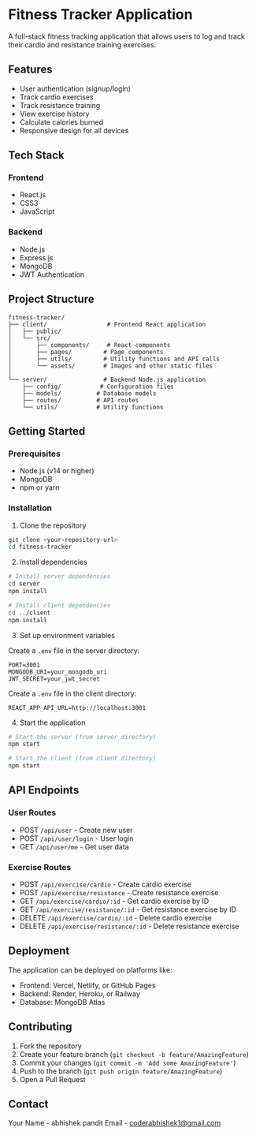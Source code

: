 # Fitness Tracker Application

A full-stack fitness tracking application that allows users to log and track their cardio and resistance training exercises.

## Features

- User authentication (signup/login)
- Track cardio exercises
- Track resistance training
- View exercise history
- Calculate calories burned
- Responsive design for all devices

## Tech Stack

### Frontend
- React.js
- CSS3
- JavaScript

### Backend
- Node.js
- Express.js
- MongoDB
- JWT Authentication

## Project Structure

```
fitness-tracker/
├── client/                 # Frontend React application
│   ├── public/
│   └── src/
│       ├── components/     # React components
│       ├── pages/         # Page components
│       ├── utils/         # Utility functions and API calls
│       └── assets/        # Images and other static files
│
└── server/                # Backend Node.js application
    ├── config/           # Configuration files
    ├── models/          # Database models
    ├── routes/          # API routes
    └── utils/           # Utility functions
```

## Getting Started

### Prerequisites

- Node.js (v14 or higher)
- MongoDB
- npm or yarn

### Installation

1. Clone the repository
```bash
git clone <your-repository-url>
cd fitness-tracker
```

2. Install dependencies
```bash
# Install server dependencies
cd server
npm install

# Install client dependencies
cd ../client
npm install
```

3. Set up environment variables

Create a `.env` file in the server directory:
```
PORT=3001
MONGODB_URI=your_mongodb_uri
JWT_SECRET=your_jwt_secret
```

Create a `.env` file in the client directory:
```
REACT_APP_API_URL=http://localhost:3001
```

4. Start the application

```bash
# Start the server (from server directory)
npm start

# Start the client (from client directory)
npm start
```

## API Endpoints

### User Routes
- POST `/api/user` - Create new user
- POST `/api/user/login` - User login
- GET `/api/user/me` - Get user data

### Exercise Routes
- POST `/api/exercise/cardio` - Create cardio exercise
- POST `/api/exercise/resistance` - Create resistance exercise
- GET `/api/exercise/cardio/:id` - Get cardio exercise by ID
- GET `/api/exercise/resistance/:id` - Get resistance exercise by ID
- DELETE `/api/exercise/cardio/:id` - Delete cardio exercise
- DELETE `/api/exercise/resistance/:id` - Delete resistance exercise

## Deployment

The application can be deployed on platforms like:
- Frontend: Vercel, Netlify, or GitHub Pages
- Backend: Render, Heroku, or Railway
- Database: MongoDB Atlas

## Contributing

1. Fork the repository
2. Create your feature branch (`git checkout -b feature/AmazingFeature`)
3. Commit your changes (`git commit -m 'Add some AmazingFeature'`)
4. Push to the branch (`git push origin feature/AmazingFeature`)
5. Open a Pull Request



## Contact

Your Name - abhishek pandit
Email - coderabhishek1@gmail.com
